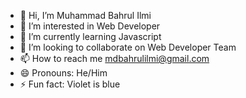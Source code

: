 - 👋 Hi, I’m Muhammad Bahrul Ilmi
- 👀 I’m interested in Web Developer
- 🌱 I’m currently learning Javascript
- 💞️ I’m looking to collaborate on Web Developer Team
- 📫 How to reach me mdbahrulilmi@gmail.com
- 😄 Pronouns: He/Him
- ⚡ Fun fact: Violet is blue

<!---
mdbicode/mdbicode is a ✨ special ✨ repository because its `README.md` (this file) appears on your GitHub profile.
You can click the Preview link to take a look at your changes.
--->

